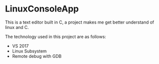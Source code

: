 # LinuxConsoleApp

This is a text editor built in C, a project makes me get better understand of linux and C.

The technology used in this project are as follows:
- VS 2017
- Linux Subsystem
- Remote debug with GDB
